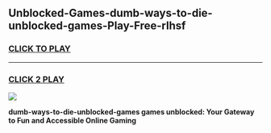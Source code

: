 
## Unblocked-Games-dumb-ways-to-die-unblocked-games-Play-Free-rlhsf
<h3>
<a href="https://premium76.site?title=dumb-ways-to-die-unblocked-games&ref=10A">CLICK TO PLAY</a></h3>
<hr>

<h3>
<a href="https://premium76.site?title=dumb-ways-to-die-unblocked-games&ref=10A">CLICK 2 PLAY</a>
  
</h3>

<a href="https://premium76.site?title=dumb-ways-to-die-unblocked-games&ref=10A"><img src="https://clearcache.store/games.png"></a>


**dumb-ways-to-die-unblocked-games games unblocked: Your Gateway to Fun and Accessible Online Gaming**
